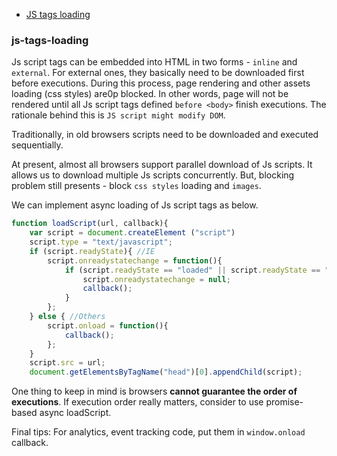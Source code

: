 
* [JS tags loading](#js-tags-loading)

### js-tags-loading
Js script tags can be embedded into HTML in two forms - `inline` and `external`. For external ones, they basically need to be downloaded first before executions. During this process, page rendering and other assets loading (css styles) are0p blocked. In other words, page will not be rendered until all Js script tags defined `before <body>` finish executions. The rationale behind this is `JS script might modify DOM`.

Traditionally, in old browsers scripts need to be downloaded and executed sequentially.

At present, almost all browsers support parallel download of Js scripts. It allows us to download multiple Js scripts concurrently. But, blocking problem still presents - block `css styles` loading and `images`.

We can implement async loading of Js script tags as below.

```js
function loadScript(url, callback){
    var script = document.createElement ("script")
    script.type = "text/javascript";
    if (script.readyState){ //IE
        script.onreadystatechange = function(){
            if (script.readyState == "loaded" || script.readyState == "complete"){
                script.onreadystatechange = null;
                callback();
            }
        };
    } else { //Others
        script.onload = function(){
            callback();
        };
    }
    script.src = url;
    document.getElementsByTagName("head")[0].appendChild(script);
```
One thing to keep in mind is browsers **cannot guarantee the order of executions**. If execution order really matters, consider to use promise-based async loadScript.

Final tips: For analytics, event tracking code, put them in `window.onload` callback.



